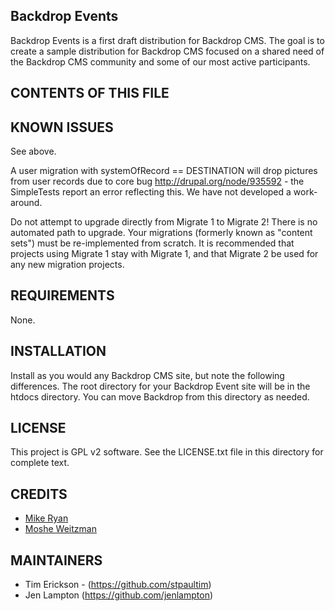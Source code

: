 Backdrop Events
---------------

Backdrop Events is a first draft distribution for Backdrop CMS. The goal is to
create a sample distribution for Backdrop CMS focused on a shared need of the
Backdrop CMS community and some of our most active participants.  


CONTENTS OF THIS FILE
---------------------




KNOWN ISSUES
------------

See above.

A user migration with systemOfRecord == DESTINATION will drop pictures from user
records due to core bug http://drupal.org/node/935592 - the SimpleTests report
an error reflecting this. We have not developed a work-around.

Do not attempt to upgrade directly from Migrate 1 to Migrate 2! There is no
automated path to upgrade. Your migrations (formerly known as "content sets")
must be re-implemented from scratch. It is recommended that projects using
Migrate 1 stay with Migrate 1, and that Migrate 2 be used for any new migration
projects.





REQUIREMENTS
------------

None.


INSTALLATION
------------

Install as you would any Backdrop CMS site, but note the following differences. 
The root directory for your Backdrop Event site will be in the htdocs directory.
You can move Backdrop from this directory as needed. 


LICENSE
-------

This project is GPL v2 software. See the LICENSE.txt file in this directory for
complete text.


CREDITS
-----------

- [Mike Ryan](http://drupal.org/user/4420)
- [Moshe Weitzman](http://drupal.org/user/23)


MAINTAINERS
-----------

- Tim Erickson - (https://github.com/stpaultim)
- Jen Lampton (https://github.com/jenlampton)

